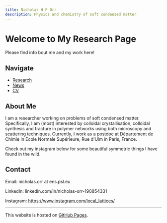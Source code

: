 ```yaml
---
title: Nicholas H P Orr
description: Physics and chemistry of soft condensed matter
---
```


# Welcome to My Research Page

Please find info bout me and my work here! 

## Navigate
- [Research](research.md)
- [News](news.md)
- [CV](cv.md)

## About Me
I am a researcher working on problems of soft condensed matter. Specifically, I am (most) interested by colloidal crystallisation, colloidal synthesis and fracture in polymer networks using both microscopy and scattering techniques. Currently, I work as a postdoc at Département de Chimie in Ecole Normale Supérieure, Rue d'Ulm in Paris, France. 

Check out my instagram below for some beautiful symmetric things I have found in the wild. 

## Contact

Email: nicholas.orr at ens.psl.eu

LinkedIn: linkedin.com/in/nicholas-orr-190854331

Instagram: https://www.instagram.com/local_lattices/

---

This website is hosted on [GitHub Pages](https://pages.github.com/).



